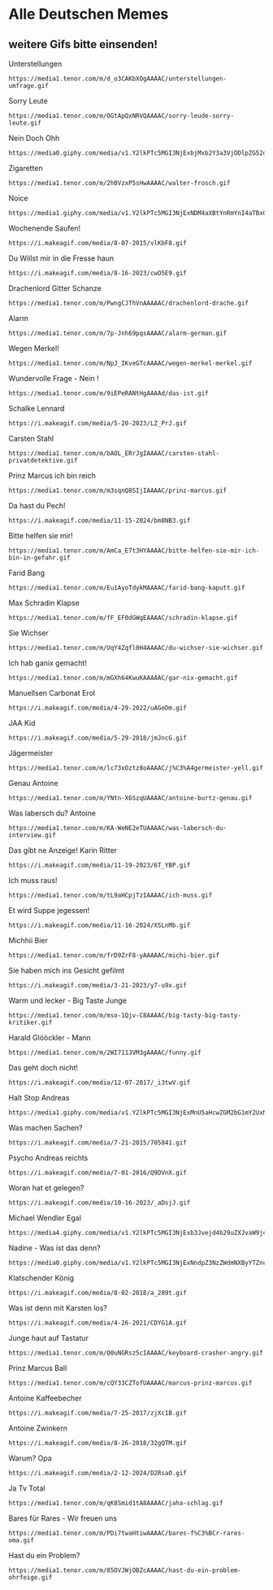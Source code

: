 # Alle Deutschen Memes
## weitere Gifs bitte einsenden!
Unterstellungen
```text
https://media1.tenor.com/m/d_o3CAKbXOgAAAAC/unterstellungen-umfrage.gif
```
Sorry Leute
```text
https://media1.tenor.com/m/OGtApQxNRVQAAAAC/sorry-leude-sorry-leute.gif
```
Nein Doch Ohh
```text
https://media0.giphy.com/media/v1.Y2lkPTc5MGI3NjExbjMxb2Y3a3VjODlpZG52d2NpZWpsN2IxdGk1b3J5b2h3bGduaHppdyZlcD12MV9pbnRlcm5hbF9naWZfYnlfaWQmY3Q9Zw/LQtesjeLB5ic0FVUD6/giphy.gif
```
Zigaretten
```text
https://media1.tenor.com/m/2h0VzxP5sHwAAAAC/walter-frosch.gif
```
Noice
```text
https://media1.giphy.com/media/v1.Y2lkPTc5MGI3NjExNDM4aXBtYnRmYnI4aTBxOWpzeXduNGZhczljcGZ0NTNiZ2M1ZDhkYyZlcD12MV9pbnRlcm5hbF9naWZfYnlfaWQmY3Q9Zw/yJFeycRK2DB4c/giphy.gif
```
Wochenende Saufen!
```text
https://i.makeagif.com/media/8-07-2015/vlKbF8.gif
```
Du Willst mir in die Fresse haun
```text
https://i.makeagif.com/media/8-16-2023/cwO5E9.gif
```
Drachenlord Gitter Schanze
```text
https://media1.tenor.com/m/PwngCJThVnAAAAAC/drachenlord-drache.gif
```
Alarm
```text
https://media1.tenor.com/m/7p-Jnh69pqsAAAAC/alarm-german.gif
```
Wegen Merkel!
```text
https://media1.tenor.com/m/NpJ_IKveGTcAAAAC/wegen-merkel-merkel.gif
```
Wundervolle Frage - Nein !
```text
https://media1.tenor.com/m/9iEPeRANtHgAAAAd/das-ist.gif
```
Schalke Lennard
```text
https://i.makeagif.com/media/5-20-2023/LZ_PrJ.gif
```
Carsten Stahl
```text
https://media1.tenor.com/m/bAOL_ERrJgIAAAAC/carsten-stahl-privatdetektive.gif
```
Prinz Marcus ich bin reich
```text
https://media1.tenor.com/m/m3sqnQ8SIjIAAAAC/prinz-marcus.gif
```
Da hast du Pech!
```text
https://i.makeagif.com/media/11-15-2024/bm8NB3.gif
```
Bitte helfen sie mir!
```text
https://media1.tenor.com/m/AmCa_E7t3HYAAAAC/bitte-helfen-sie-mir-ich-bin-in-gefahr.gif
```
Farid Bang
```text
https://media1.tenor.com/m/Eu1AyoTdykMAAAAC/farid-bang-kaputt.gif
```
Max Schradin Klapse
```text
https://media1.tenor.com/m/fF_EF0dGWgEAAAAC/schradin-klapse.gif
```
Sie Wichser
```text
https://media1.tenor.com/m/UqY4Zqfl0H4AAAAC/du-wichser-sie-wichser.gif
```
Ich hab ganix gemacht!
```text
https://media1.tenor.com/m/mGXh64KwuKAAAAAC/gar-nix-gemacht.gif
```
Manuellsen Carbonat Erol
```text
https://i.makeagif.com/media/4-29-2022/uAGeDm.gif
```
JAA Kid
```text
https://i.makeagif.com/media/5-29-2018/jmJncG.gif
```
Jägermeister
```text
https://media1.tenor.com/m/lc73xOztz8oAAAAC/j%C3%A4germeister-yell.gif
```
Genau Antoine
```text
https://media1.tenor.com/m/YNtn-X6SzqUAAAAC/antoine-burtz-genau.gif
```
Was labersch du? Antoine
```text
https://media1.tenor.com/m/KA-WeNE2eTUAAAAC/was-labersch-du-interview.gif
```
Das gibt ne Anzeige! Karin Ritter 
```text
https://i.makeagif.com/media/11-19-2023/6T_YBP.gif
```
Ich muss raus!
```text
https://media1.tenor.com/m/tL9aHCpjTzIAAAAC/ich-muss.gif
```
Et wird Suppe jegessen!
```text
https://i.makeagif.com/media/11-16-2024/XSLnMb.gif
```
Michhii Bier 
```text
https://media1.tenor.com/m/frD9ZrF8-yAAAAAC/michi-bier.gif
```
Sie haben mich ins Gesicht gefilmt
```text
https://i.makeagif.com/media/3-21-2023/y7-u9x.gif
```
Warm und lecker - Big Taste Junge
```text
https://media1.tenor.com/m/mso-1Qjv-C8AAAAC/big-tasty-big-tasty-kritiker.gif
```
Harald Glööckler - Mann
```text
https://media1.tenor.com/m/2WI711JVM3gAAAAC/funny.gif
```
Das geht doch nicht!
```text
https://i.makeagif.com/media/12-07-2017/_i3twV.gif
```
Halt Stop Andreas
```text
https://media1.giphy.com/media/v1.Y2lkPTc5MGI3NjExMnU5aHcwZGM2bG1mY2UxNXp3OXhzOGdqMnJmY3BkZnhibDkwYmNlbSZlcD12MV9pbnRlcm5hbF9naWZfYnlfaWQmY3Q9Zw/mBYPAiqYlrM5FyzWXM/giphy.gif
```
Was machen Sachen?
```text
https://i.makeagif.com/media/7-21-2015/705841.gif
```
Psycho Andreas reichts
```text
https://i.makeagif.com/media/7-01-2016/Q9DVnX.gif
```
Woran hat et gelegen?
```text
https://i.makeagif.com/media/10-16-2023/_aDsjJ.gif
```
Michael Wendler Egal
```text
https://media4.giphy.com/media/v1.Y2lkPTc5MGI3NjExb3Jvejd4b29uZXJvaW9jcGp3MDJzbjB0MWNkMzE4NGt2M2E5ajB4dyZlcD12MV9pbnRlcm5hbF9naWZfYnlfaWQmY3Q9Zw/ZG5KTqutRAfZ6i5OVR/giphy.gif
```
Nadine - Was ist das denn?
```text
https://media0.giphy.com/media/v1.Y2lkPTc5MGI3NjExNndpZ3NzZWdmNXByYTZnczU3Z2VwN2R0cDc0Y3B4NjNjMmQxdGFxbCZlcD12MV9pbnRlcm5hbF9naWZfYnlfaWQmY3Q9Zw/wJbuN7RzoIoUzvBrcU/giphy.gif
```
Klatschender König
```text
https://i.makeagif.com/media/8-02-2018/a_289t.gif
```
Was ist denn mit Karsten los?
```text
https://i.makeagif.com/media/4-26-2021/CDYG1A.gif
```
Junge haut auf Tastatur
```text
https://media1.tenor.com/m/Q0uNGRsz5cIAAAAC/keyboard-crasher-angry.gif
```
Prinz Marcus Ball
```text
https://media1.tenor.com/m/cQY33CZTofUAAAAC/marcus-prinz-marcus.gif
```
Antoine Kaffeebecher
```text
https://i.makeagif.com/media/7-25-2017/zjXc1B.gif
```
Antoine Zwinkern
```text
https://i.makeagif.com/media/8-26-2018/32gQTM.gif
```
Warum? Opa 
```text
https://i.makeagif.com/media/2-12-2024/D2RsaO.gif
```
Ja Tv Total
```text
https://media1.tenor.com/m/qK8Smid1tA8AAAAC/jaha-schlag.gif
```
Bares für Rares - Wir freuen uns
```text
https://media1.tenor.com/m/PDi7twaHtiwAAAAC/bares-f%C3%BCr-rares-oma.gif
```
Hast du ein Problem?
```text
https://media1.tenor.com/m/85OVJWjOBZcAAAAC/hast-du-ein-problem-ohrfeige.gif
```
